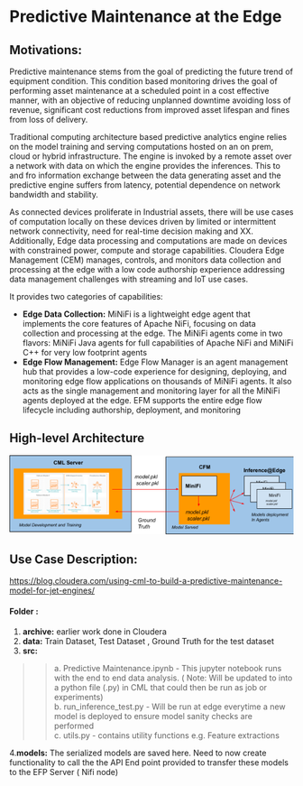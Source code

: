 # **Predictive Maintenance at the Edge**
## **Motivations:**
Predictive maintenance stems from the goal of predicting the future trend of equipment condition. This condition based monitoring drives the goal of performing asset maintenance at a scheduled point in a cost effective manner, with an objective of reducing unplanned downtime avoiding loss of revenue, significant  cost reductions from improved asset lifespan and fines from loss of delivery. 

Traditional computing architecture based predictive analytics engine relies on the model training and serving computations hosted on an on prem, cloud or hybrid infrastructure. The engine is invoked by a remote asset over a network with data on which the engine provides the inferences. This to and fro information exchange between the data generating asset and the predictive engine suffers from latency, potential dependence on network bandwidth and stability.
 
 As connected devices proliferate in Industrial assets, there will be use cases of computation locally on these devices driven by limited or intermittent network connectivity, need for real-time decision making and XX. Additionally, Edge data processing and computations are made on devices with constrained power, compute and storage capabilities. 
Cloudera Edge Management (CEM) manages, controls, and monitors data collection and processing at the edge with a low code authorship experience addressing data management challenges with streaming and IoT use cases.

It provides two categories of capabilities:<br>
* **Edge Data Collection:** MiNiFi is a lightweight edge agent that implements the core features of Apache NiFi, focusing on data collection and processing at the edge. The MiNiFi agents come in two flavors: MiNiFi Java agents for full capabilities of Apache NiFi and MiNiFi C++ for very low footprint agents
* **Edge Flow Management:** Edge Flow Manager is an agent management hub that provides a low-code experience for designing, deploying, and monitoring edge flow applications on thousands of MiNiFi agents. It also acts as the single management and monitoring layer for all the MiNiFi agents deployed at the edge. EFM supports the entire edge flow lifecycle including authorship, deployment, and monitoring  

## High-level Architecture

![Architectural View](./others/Architecture.png?raw=true "Optional Title")

## **Use Case Description:** 


https://blog.cloudera.com/using-cml-to-build-a-predictive-maintenance-model-for-jet-engines/ 


#### Folder : 
1. __archive:__ earlier work done in Cloudera 
2. __data:__ Train Dataset, Test Dataset , Ground Truth for the test dataset
3. __src:__ 
>> a. Predictive Maintenance.ipynb - This jupyter notebook runs with the end to end data analysis. ( Note: Will be updated to into a python file (.py) in CML that could then be run as job or experiments) <br>
>> b. run_inference_test.py - Will be run at edge everytime a new model is deployed to ensure model sanity checks are performed <br>
>> c. utils.py - contains utility functions e.g. Feature extractions <br>

4.__models:__ The serialized models are saved here. Need to now create functionality to call the the API End point provided to transfer these models to the EFP Server ( Nifi node)  